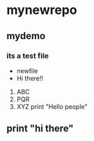 # mynewrepo
## mydemo
### its a test file
- newfile
- Hi there!!
1. ABC
2. PQR
3. XYZ
print "Hello people"
## print "hi there"
